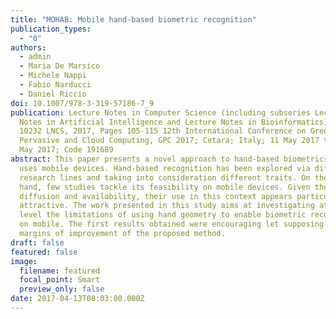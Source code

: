 ```yaml
---
title: "MOHAB: Mobile hand-based biometric recognition"
publication_types:
  - "0"
authors:
  - admin
  - Maria De Marsico
  - Michele Nappi
  - Fabio Narducci
  - Daniel Riccio
doi: 10.1007/978-3-319-57186-7_9
publication: Lecture Notes in Computer Science (including subseries Lecture
  Notes in Artificial Intelligence and Lecture Notes in Bioinformatics) Volume
  10232 LNCS, 2017, Pages 105-115 12th International Conference on Green,
  Pervasive and Cloud Computing, GPC 2017; Cetara; Italy; 11 May 2017 through 14
  May 2017; Code 191689
abstract: This paper presents a novel approach to hand-based biometrics that
  uses mobile devices. Hand-based recognition has been explored via different
  research lines and taking into consideration different traits. On the other
  hand, few studies tackle its feasibility on mobile devices. Given their
  diffusion and availability, their use in this context appears particularly
  attractive. The work presented in this study aims at investigating at an high
  level the limitations of using hand geometry to enable biometric recognition
  on mobile. The first results obtained were encouraging let supposing potential
  margins of improvement of the proposed method.
draft: false
featured: false
image:
  filename: featured
  focal_point: Smart
  preview_only: false
date: 2017-04-13T08:03:00.000Z
---
```

